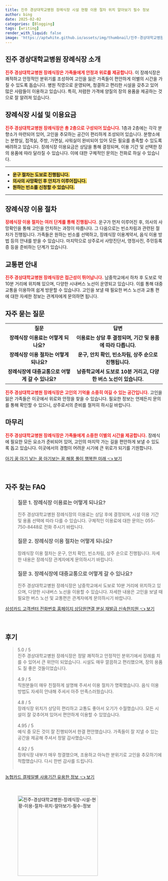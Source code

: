 ```yaml
---
title: 진주 경상대학교병원 장례식장 시설 현황 이용 절차 위치 알아보기 필수 정보
author: bing
date: 2025-02-02
categories: [Blogging]
tags: [writing]
render_with_liquid: false
image: 'https://aptwhite.github.io/assets/img/thumbnail/진주-경상대학교병원-장례식장-시설-현황-이용-절차-위치-알아보기-필수-정보.webp'
---
```



<h2 id='진주 경상대학교병원 장례식장 소개'>진주 경상대학교병원 장례식장 소개</h2>

<p><b><span style="color: #ee2323;">진주 경상대학교병원 장례식장은 가족들에게 안정과 위로를 제공합니다.</span></b> 이 장례식장은 쾌적하고 안정적인 분위기를 조성하여 고인을 잃은 가족들이 편안하게 이별의 시간을 가질 수 있도록 돕습니다. 병원 직영으로 운영되며, 청결하고 편리한 시설을 갖추고 있어 많은 사람들이 이용하고 있습니다. 특히, 저렴한 가격에 양질의 장의 용품을 제공하는 것으로 잘 알려져 있습니다. </p>

<h2 id='장례식장 시설 및 이용요금'>장례식장 시설 및 이용요금</h2>

<p><b><span style="color: #ee2323;">진주 경상대학교병원 장례식장은 총 2층으로 구성되어 있습니다.</span></b> 1층과 2층에는 각각 분향소가 마련되어 있어, 고인을 추모하는 공간이 편리하게 조성되어 있습니다. 분향소에는 분향실, 접객실, 주방, 가면실, 샤워실이 완비되어 있어 모든 필요를 충족할 수 있도록 배려하고 있습니다. 장례식장 이용요금은 상담을 통해 결정되며, 이용 기간 및 선택한 장의 용품에 따라 달라질 수 있습니다. 이에 대한 구체적인 문의는 전화로 하실 수 있습니다.</p>

<hr />

<ul>
    <li><b><span style="background-color: #ffe066;">운구 절차는 도보로 진행됩니다.</span></b></li>
    <li><b><span style="background-color: #ffe066;">의사의 사망확인 후 안치가 이루어집니다.</span></b></li>
    <li><b><span style="background-color: #ffe066;">원하는 빈소를 신청할 수 있습니다.</span></b></li>
</ul>

<hr />

<h2 id='장례식장 이용 절차'>장례식장 이용 절차</h2>

<p><b><span style="color: #ee2323;">장례식장 이용 절차는 여러 단계를 통해 진행됩니다.</span></b> 운구가 먼저 이루어진 후, 의사의 사망확인을 통해 고인을 안치하는 과정이 따릅니다. 그 다음으로는 빈소차림과 관련된 절차가 진행됩니다. 가족들은 원하는 빈소를 선택하고, 장례식장 이용계약서, 음식 이용 방법 등의 안내를 받을 수 있습니다. 마지막으로 상주로서 사망진단서, 영정사진, 주민등록증 등을 준비하는 단계가 있습니다.</p>

<h2 id='교통편 안내'>교통편 안내</h2>

<p><b><span style="color: #ee2323;">진주 경상대학교병원 장례식장은 접근성이 뛰어납니다.</span></b> 남중학교에서 하차 후 도보로 약 10분 거리에 위치해 있으며, 다양한 시내버스 노선이 운영되고 있습니다. 이를 통해 대중교통을 이용하여 쉽게 방문할 수 있습니다. 고인을 보낼 때 필요한 버스 노선과 교통 편에 대한 자세한 정보는 관계자에게 문의하면 됩니다.</p>

<h2 id='자주 묻는 질문'>자주 묻는 질문</h2>

<table>
    <tr>
        <td style="text-align: center; height: 17px;"><b>질문</b></td>
        <td style="text-align: center; height: 17px;"><b>답변</b></td>
    </tr>
    <tr>
        <td style="text-align: center; height: 17px;"><b>장례식장 이용료는 어떻게 되나요?</b></td>
        <td style="text-align: center; height: 17px;"><b>이용료는 상담 후 결정되며, 기간 및 용품에 따라 다릅니다.</b></td>
    </tr>
    <tr>
        <td style="text-align: center; height: 17px;"><b>장례식장 이용 절차는 어떻게 되나요?</b></td>
        <td style="text-align: center; height: 17px;"><b>운구, 안치 확인, 빈소차림, 상주 순으로 진행됩니다.</b></td>
    </tr>
    <tr>
        <td style="text-align: center; height: 17px;"><b>장례식장에 대중교통으로 어떻게 갈 수 있나요?</b></td>
        <td style="text-align: center; height: 17px;"><b>남중학교에서 도보로 10분 거리고, 다양한 버스 노선이 있습니다.</b></td>
    </tr>
</table>

<p><b><span style="color: #ee2323;">진주 경상대학교병원 장례식장은 고인의 기억을 소중히 여길 수 있는 공간입니다.</span></b> 고인을 잃은 가족들은 이곳에서 위로와 안정을 찾을 수 있습니다. 필요한 정보는 언제든지 문의를 통해 확인할 수 있으니, 상주로서의 준비를 철저히 하시길 바랍니다.</p>

<h2 id='마무리'>마무리</h2>

<p><b><span style="color: #ee2323;">진주 경상대학교병원 장례식장은 가족들에게 소중한 이별의 시간을 제공합니다.</span></b> 장례식에 필요한 모든 요소가 준비되어 있어, 고인의 마지막 가는 길을 편안하게 보낼 수 있도록 돕고 있습니다. 이곳에서의 경험이 어려운 시기에 큰 위로가 되기를 기원합니다.</p>


<p><a class="click-button" title="아기 꿈 아기 낳는 꿈 아기보는 꿈 해몽 풀이 행복한 미래" href="https://aptwhite.github.io/posts/%EC%95%84%EA%B8%B0-%EA%BF%88-%EC%95%84%EA%B8%B0-%EB%82%B3%EB%8A%94-%EA%BF%88-%EC%95%84%EA%B8%B0%EB%B3%B4%EB%8A%94-%EA%BF%88-%ED%95%B4%EB%AA%BD-%ED%92%80%EC%9D%B4-%ED%96%89%EB%B3%B5%ED%95%9C-%EB%AF%B8%EB%9E%98/" rel="dofollow">아기 꿈 아기 낳는 꿈 아기보는 꿈 해몽 풀이 행복한 미래 👈 보기</a></p><br>
<h2 id='자주_찾는_FAQ'>자주 찾는 FAQ</h2>
<div itemscope="" itemtype="https://schema.org/FAQPage"> 
<blockquote> 
<div itemscope="" itemprop="mainEntity" itemtype="https://schema.org/Question"> 
<h3 itemprop="name">질문 1. 장례식장 이용료는 어떻게 되나요?</h3> 
<div itemscope="" itemprop="acceptedAnswer" itemtype="https://schema.org/Answer"> 
<span itemprop="text"> 
<p>진주 경상대학교병원 장례식장의 이용료는 상담 후에 결정되며, 시설 이용 기간 및 용품 선택에 따라 다를 수 있습니다. 구체적인 이용료에 대한 문의는 055-750-8448로 전화 주시기 바랍니다.</p> 
</span> 
</div> 
</div> 

<div itemscope="" itemprop="mainEntity" itemtype="https://schema.org/Question"> 
<h3 itemprop="name">질문 2. 장례식장 이용 절차는 어떻게 되나요?</h3> 
<div itemscope="" itemprop="acceptedAnswer" itemtype="https://schema.org/Answer"> 
<span itemprop="text"> 
<p>장례식장 이용 절차는 운구, 안치 확인, 빈소차림, 상주 순으로 진행됩니다. 자세한 내용은 장례식장 관계자에게 문의하시기 바랍니다.</p> 
</span> 
</div> 
</div> 

<div itemscope="" itemprop="mainEntity" itemtype="https://schema.org/Question"> 
<h3 itemprop="name">질문 3. 장례식장에 대중교통으로 어떻게 갈 수 있나요?</h3> 
<div itemscope="" itemprop="acceptedAnswer" itemtype="https://schema.org/Answer"> 
<span itemprop="text"> 
<p>진주 경상대학교병원 장례식장은 남중학교에서 도보로 10분 거리에 위치하고 있으며, 다양한 시내버스 노선을 이용할 수 있습니다. 자세한 내용은 고인을 보낼 때 필요한 버스 노선 및 교통편은 관계자에게 문의하시기 바랍니다.</p> 
</span> 
</div> 
</div> 

</blockquote> 
</div>
<p><a class="click-button" title="삼성카드 고객센터 전화번호 홈페이지 상담원연결 분실 재발급 신속한지원" href="https://aptwhite.github.io/posts/%EC%82%BC%EC%84%B1%EC%B9%B4%EB%93%9C-%EA%B3%A0%EA%B0%9D%EC%84%BC%ED%84%B0-%EC%A0%84%ED%99%94%EB%B2%88%ED%98%B8-%ED%99%88%ED%8E%98%EC%9D%B4%EC%A7%80-%EC%83%81%EB%8B%B4%EC%9B%90%EC%97%B0%EA%B2%B0-%EB%B6%84%EC%8B%A4-%EC%9E%AC%EB%B0%9C%EA%B8%89-%EC%8B%A0%EC%86%8D%ED%95%9C%EC%A7%80%EC%9B%90/" rel="dofollow">삼성카드 고객센터 전화번호 홈페이지 상담원연결 분실 재발급 신속한지원 👈 보기</a></p><br>
<h2 id='후기'>후기</h2>
<div itemscope itemtype="https://schema.org/Product">
  <blockquote>
  <div itemprop="review" itemscope itemtype="https://schema.org/Review">
      <div itemprop="reviewRating" itemscope itemtype="https://schema.org/Rating"> <span itemprop="ratingValue">5.0</span> / <span itemprop="bestRating">5</span> </div>
      <span itemprop="reviewBody">진주 경상대학교병원 장례식장은 정말 쾌적하고 안정적인 분위기에서 장례를 치를 수 있어서 큰 위안이 되었습니다. 시설도 매우 깔끔하고 편리했으며, 장의 용품도 질 좋은 것들이었습니다.</span>
  </div>
  <br>
  <div itemprop="review" itemscope itemtype="https://schema.org/Review">
      <div itemprop="reviewRating" itemscope itemtype="https://schema.org/Rating"> <span itemprop="ratingValue">4.9</span> / <span itemprop="bestRating">5</span> </div>
      <span itemprop="reviewBody">직원분들이 매우 친절하게 설명해 주셔서 이용 절차가 명확했습니다. 음식 이용 방법도 자세히 안내해 주셔서 아주 만족스러웠습니다.</span>
  </div>
  <br>
  <div itemprop="review" itemscope itemtype="https://schema.org/Review">
      <div itemprop="reviewRating" itemscope itemtype="https://schema.org/Rating"> <span itemprop="ratingValue">4.8</span> / <span itemprop="bestRating">5</span> </div>
      <span itemprop="reviewBody">장례식장 위치가 상당히 편리하고 교통도 좋아서 오기가 수월했습니다. 모든 시설이 잘 갖추어져 있어서 편안하게 이용할 수 있었습니다.</span>
  </div>
  <br>
  <div itemprop="review" itemscope itemtype="https://schema.org/Review">
      <div itemprop="reviewRating" itemscope itemtype="https://schema.org/Rating"> <span itemprop="ratingValue">4.95</span> / <span itemprop="bestRating">5</span> </div>
      <span itemprop="reviewBody">예식 중 모든 것이 잘 진행되어서 한결 편안했습니다. 가족들이 잘 지낼 수 있는 공간을 제공해 주셔서 정말 감사했습니다.</span>
  </div>
  <br>
  <div itemprop="review" itemscope itemtype="https://schema.org/Review">
      <div itemprop="reviewRating" itemscope itemtype="https://schema.org/Rating"> <span itemprop="ratingValue">4.92</span> / <span itemprop="bestRating">5</span> </div>
      <span itemprop="reviewBody">장례식장 내부가 매우 청결했으며, 조용하고 아늑한 분위기로 고인을 추모하기에 적합했습니다. 다시 한번 감사를 드립니다.</span>
  </div>
  <br>
  </blockquote>
</div>
<p><a class="click-button" title="농협카드 결제일별 사용기간 유용한 정보" href="https://aptwhite.github.io/posts/%EB%86%8D%ED%98%91%EC%B9%B4%EB%93%9C-%EA%B2%B0%EC%A0%9C%EC%9D%BC%EB%B3%84-%EC%82%AC%EC%9A%A9%EA%B8%B0%EA%B0%84-%EC%9C%A0%EC%9A%A9%ED%95%9C-%EC%A0%95%EB%B3%B4/" rel="dofollow">농협카드 결제일별 사용기간 유용한 정보 👈 보기</a></p><br>
<figure class="image"><img src="https://aptwhite.github.io/assets/img/thumbnail/진주-경상대학교병원-장례식장-시설-현황-이용-절차-위치-알아보기-필수-정보.webp" alt="진주-경상대학교병원-장례식장-시설-현황-이용-절차-위치-알아보기-필수-정보" width="256" height="256"></figure>